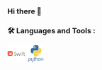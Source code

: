 ### Hi there 👋

<!--
**poliorang/poliorang** is a ✨ _special_ ✨ repository because its `README.md` (this file) appears on your GitHub profile.

Here are some ideas to get you started:

- 🔭 I’m currently working on ...
- 🌱 I’m currently learning ...
- 👯 I’m looking to collaborate on ...
- 🤔 I’m looking for help with ...
- 💬 Ask me about ...
- 📫 How to reach me: ...
- 😄 Pronouns: ...
- ⚡ Fun fact: ...
-->

### :hammer_and_wrench: Languages and Tools :
<div>
  <img src="https://github.com/devicons/devicon/blob/master/icons/swift/swift-original-wordmark.svg" title="Swift" alt="Swift" width="40" 
</div>
  <img src="https://github.com/devicons/devicon/blob/master/icons/python/python-original-wordmark.svg" title="Python" alt="Python" width="40" 
</div>
